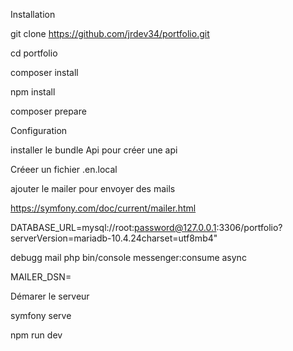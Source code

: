Installation

git clone https://github.com/jrdev34/portfolio.git

cd portfolio

composer install

npm install

composer prepare

Configuration



installer le bundle Api pour créer une api


Créeer un fichier .en.local


ajouter le mailer pour envoyer des mails


https://symfony.com/doc/current/mailer.html

DATABASE_URL=mysql://root:password@127.0.0.1:3306/portfolio?serverVersion=mariadb-10.4.24charset=utf8mb4"

debugg mail php bin/console messenger:consume async


MAILER_DSN=

Démarer le serveur

symfony serve


npm run dev

